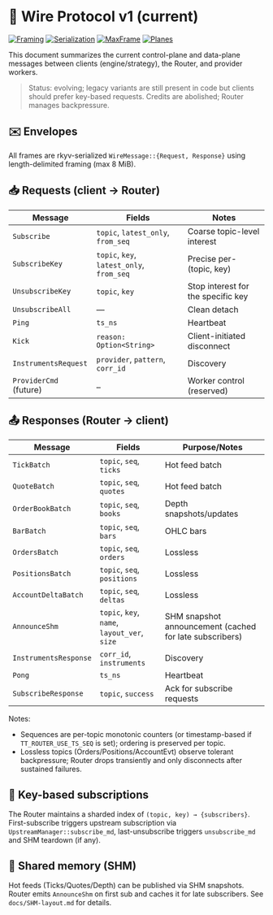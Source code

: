 # 🔌 Wire Protocol v1 (current)

[![Framing](https://img.shields.io/badge/Framing-Length--delimited-6c757d)](#)
[![Serialization](https://img.shields.io/badge/Serialization-rkyv-5c6bc0)](https://github.com/rkyv/rkyv)
[![MaxFrame](https://img.shields.io/badge/Max%20Frame-8%20MiB-orange)](#)
[![Planes](https://img.shields.io/badge/Planes-Control%20%26%20Data-blue)](#)

This document summarizes the current control-plane and data-plane messages between clients (engine/strategy), the Router, and provider workers.

> Status: evolving; legacy variants are still present in code but clients should prefer key-based requests. Credits are abolished; Router manages backpressure.

## ✉️ Envelopes

All frames are rkyv-serialized `WireMessage::{Request, Response}` using length-delimited framing (max 8 MiB).

## 📥 Requests (client → Router)

| Message                 | Fields                                   | Notes                                   |
|-------------------------|-------------------------------------------|-----------------------------------------|
| `Subscribe`             | `topic`, `latest_only`, `from_seq`        | Coarse topic-level interest              |
| `SubscribeKey`          | `topic`, `key`, `latest_only`, `from_seq` | Precise per-(topic, key)                 |
| `UnsubscribeKey`        | `topic`, `key`                             | Stop interest for the specific key       |
| `UnsubscribeAll`        | —                                         | Clean detach                             |
| `Ping`                  | `ts_ns`                                   | Heartbeat                                |
| `Kick`                  | `reason: Option<String>`                  | Client-initiated disconnect              |
| `InstrumentsRequest`    | `provider`, `pattern`, `corr_id`          | Discovery                                |
| `ProviderCmd` (future)  | `…`                                       | Worker control (reserved)                |

## 📤 Responses (Router → client)

| Message               | Fields                             | Purpose/Notes                                                                   |
|-----------------------|-------------------------------------|----------------------------------------------------------------------------------|
| `TickBatch`           | `topic`, `seq`, `ticks`             | Hot feed batch                                                                   |
| `QuoteBatch`          | `topic`, `seq`, `quotes`            | Hot feed batch                                                                   |
| `OrderBookBatch`      | `topic`, `seq`, `books`             | Depth snapshots/updates                                                          |
| `BarBatch`            | `topic`, `seq`, `bars`              | OHLC bars                                                                        |
| `OrdersBatch`         | `topic`, `seq`, `orders`            | Lossless                                                                         |
| `PositionsBatch`      | `topic`, `seq`, `positions`         | Lossless                                                                         |
| `AccountDeltaBatch`   | `topic`, `seq`, `deltas`            | Lossless                                                                         |
| `AnnounceShm`         | `topic`, `key`, `name`, `layout_ver`, `size` | SHM snapshot announcement (cached for late subscribers)                      |
| `InstrumentsResponse` | `corr_id`, `instruments`            | Discovery                                                                        |
| `Pong`                | `ts_ns`                             | Heartbeat                                                                        |
| `SubscribeResponse`   | `topic`, `success`                  | Ack for subscribe requests                                                       |

Notes:
- Sequences are per-topic monotonic counters (or timestamp-based if `TT_ROUTER_USE_TS_SEQ` is set); ordering is preserved per topic.
- Lossless topics (Orders/Positions/AccountEvt) observe tolerant backpressure; Router drops transiently and only disconnects after sustained failures.

## 🔑 Key-based subscriptions

The Router maintains a sharded index of `(topic, key) → {subscribers}`. First-subscribe triggers upstream subscription via `UpstreamManager::subscribe_md`, last-unsubscribe triggers `unsubscribe_md` and SHM teardown (if any).

## 🧮 Shared memory (SHM)

Hot feeds (Ticks/Quotes/Depth) can be published via SHM snapshots. Router emits `AnnounceShm` on first sub and caches it for late subscribers. See `docs/SHM-layout.md` for details.
